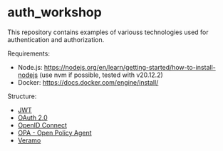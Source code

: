 # auth_workshop

This repository contains examples of variouss technologies used for authentication and authorization.

Requirements:
- Node.js: https://nodejs.org/en/learn/getting-started/how-to-install-nodejs (use nvm if possible, tested with v20.12.2)
- Docker: https://docs.docker.com/engine/install/

Structure:
- [JWT](./jwt)
- [OAuth 2.0](./oauth)
- [OpenID Connect](./openid)
- [OPA - Open Policy Agent](./opa)
- [Veramo](./veramo)
